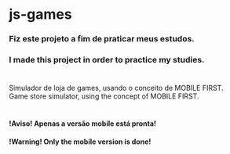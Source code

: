 # js-games
### Fiz este projeto a fim de praticar meus estudos.
### I made this project in order to practice my studies.
#
Simulador de loja de games, usando o conceito de MOBILE FIRST.<br>
Game store simulator, using the concept of MOBILE FIRST.
#
#### !Aviso! Apenas a versão mobile está pronta!
#### !Warning! Only the mobile version is done!

